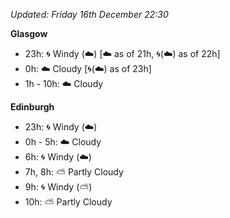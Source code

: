 *Updated: Friday 16th December 22:30*

**Glasgow**

* 23h: :cyclone: Windy (:cloud:) [:cloud: as of 21h, :cyclone:(:cloud:) as of 22h]
* 0h: :cloud: Cloudy [:cyclone:(:cloud:) as of 23h]
* 1h - 10h: :cloud: Cloudy

**Edinburgh**

* 23h: :cyclone: Windy (:cloud:)
* 0h - 5h: :cloud: Cloudy
* 6h: :cyclone: Windy (:cloud:)
* 7h, 8h: :partly_sunny: Partly Cloudy
* 9h: :cyclone: Windy (:partly_sunny:)
* 10h: :partly_sunny: Partly Cloudy
